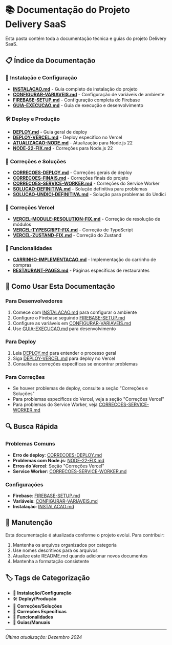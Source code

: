 # 📚 Documentação do Projeto Delivery SaaS

Esta pasta contém toda a documentação técnica e guias do projeto Delivery SaaS.

## 📋 Índice da Documentação

### 🚀 **Instalação e Configuração**

- [**INSTALACAO.md**](./INSTALACAO.md) - Guia completo de instalação do projeto
- [**CONFIGURAR-VARIAVEIS.md**](./CONFIGURAR-VARIAVEIS.md) - Configuração de variáveis de ambiente
- [**FIREBASE-SETUP.md**](./FIREBASE-SETUP.md) - Configuração completa do Firebase
- [**GUIA-EXECUCAO.md**](./GUIA-EXECUCAO.md) - Guia de execução e desenvolvimento

### 🛠️ **Deploy e Produção**

- [**DEPLOY.md**](./DEPLOY.md) - Guia geral de deploy
- [**DEPLOY-VERCEL.md**](./DEPLOY-VERCEL.md) - Deploy específico no Vercel
- [**ATUALIZACAO-NODE.md**](./ATUALIZACAO-NODE.md) - Atualização para Node.js 22
- [**NODE-22-FIX.md**](./NODE-22-FIX.md) - Correções para Node.js 22

### 🔧 **Correções e Soluções**

- [**CORRECOES-DEPLOY.md**](./CORRECOES-DEPLOY.md) - Correções gerais de deploy
- [**CORRECOES-FINAIS.md**](./CORRECOES-FINAIS.md) - Correções finais do projeto
- [**CORRECOES-SERVICE-WORKER.md**](./CORRECOES-SERVICE-WORKER.md) - Correções do Service Worker
- [**SOLUCAO-DEFINITIVA.md**](./SOLUCAO-DEFINITIVA.md) - Solução definitiva para problemas
- [**SOLUCAO-UNDICI-DEFINITIVA.md**](./SOLUCAO-UNDICI-DEFINITIVA.md) - Solução para problemas do Undici

### 🐛 **Correções Vercel**

- [**VERCEL-MODULE-RESOLUTION-FIX.md**](./VERCEL-MODULE-RESOLUTION-FIX.md) - Correção de resolução de módulos
- [**VERCEL-TYPESCRIPT-FIX.md**](./VERCEL-TYPESCRIPT-FIX.md) - Correção de TypeScript
- [**VERCEL-ZUSTAND-FIX.md**](./VERCEL-ZUSTAND-FIX.md) - Correção do Zustand

### 🛒 **Funcionalidades**

- [**CARRINHO-IMPLEMENTACAO.md**](./CARRINHO-IMPLEMENTACAO.md) - Implementação do carrinho de compras
- [**RESTAURANT-PAGES.md**](./RESTAURANT-PAGES.md) - Páginas específicas de restaurantes

## 📖 Como Usar Esta Documentação

### Para Desenvolvedores

1. Comece com [INSTALACAO.md](./INSTALACAO.md) para configurar o ambiente
2. Configure o Firebase seguindo [FIREBASE-SETUP.md](./FIREBASE-SETUP.md)
3. Configure as variáveis em [CONFIGURAR-VARIAVEIS.md](./CONFIGURAR-VARIAVEIS.md)
4. Use [GUIA-EXECUCAO.md](./GUIA-EXECUCAO.md) para desenvolvimento

### Para Deploy

1. Leia [DEPLOY.md](./DEPLOY.md) para entender o processo geral
2. Siga [DEPLOY-VERCEL.md](./DEPLOY-VERCEL.md) para deploy no Vercel
3. Consulte as correções específicas se encontrar problemas

### Para Correções

- Se houver problemas de deploy, consulte a seção "Correções e Soluções"
- Para problemas específicos do Vercel, veja a seção "Correções Vercel"
- Para problemas do Service Worker, veja [CORRECOES-SERVICE-WORKER.md](./CORRECOES-SERVICE-WORKER.md)

## 🔍 Busca Rápida

### Problemas Comuns

- **Erro de deploy**: [CORRECOES-DEPLOY.md](./CORRECOES-DEPLOY.md)
- **Problemas com Node.js**: [NODE-22-FIX.md](./NODE-22-FIX.md)
- **Erros do Vercel**: Seção "Correções Vercel"
- **Service Worker**: [CORRECOES-SERVICE-WORKER.md](./CORRECOES-SERVICE-WORKER.md)

### Configurações

- **Firebase**: [FIREBASE-SETUP.md](./FIREBASE-SETUP.md)
- **Variáveis**: [CONFIGURAR-VARIAVEIS.md](./CONFIGURAR-VARIAVEIS.md)
- **Instalação**: [INSTALACAO.md](./INSTALACAO.md)

## 📝 Manutenção

Esta documentação é atualizada conforme o projeto evolui. Para contribuir:

1. Mantenha os arquivos organizados por categoria
2. Use nomes descritivos para os arquivos
3. Atualize este README.md quando adicionar novos documentos
4. Mantenha a formatação consistente

## 🏷️ Tags de Categorização

- 🚀 **Instalação/Configuração**
- 🛠️ **Deploy/Produção**
- 🔧 **Correções/Soluções**
- 🐛 **Correções Específicas**
- 🛒 **Funcionalidades**
- 📖 **Guias/Manuais**

---

_Última atualização: Dezembro 2024_
